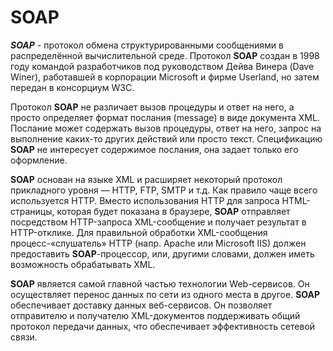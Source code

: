 # SOAP

***SOAP*** - протокол обмена структурированными сообщениями в распределённой вычислительной среде.
Протокол **SOAP** создан в 1998 году командой разработчиков под руководством Дейва Винера (Dave Winer), работавшей в корпорации Microsoft и фирме Userland, но затем передан в консорциум W3C.

Протокол **SOAP** не различает вызов процедуры и ответ на него, а просто определяет формат послания (message) в виде документа XML. Послание может содержать вызов процедуры, ответ на него, запрос на выполнение каких-то других действий или просто текст.
Спецификацию  **SOAP** не интересует содержимое послания, она задает только его оформление.

**SOAP** основан на языке XML и расширяет некоторый протокол прикладного уровня — HTTP, FTP, SMTP и т.д. Как правило чаще всего используется HTTP. Вместо использования HTTP для запроса HTML-страницы, которая будет показана в браузере, **SOAP** отправляет посредством HTTP-запроса XML-сообщение и получает результат в HTTP-отклике. Для правильной обработки XML-сообщения процесс-«слушатель» HTTP (напр. Apache или Microsoft IIS) должен предоставить **SOAP**-процессор, или, другими словами, должен иметь возможность обрабатывать XML.

**SOAP** является самой главной частью технологии Web-сервисов. Он осуществляет перенос данных по сети из одного места в другое. **SOAP** обеспечивает доставку данных веб-сервисов. Он позволяет отправителю и получателю XML-документов поддерживать общий протокол передачи данных, что обеспечивает эффективность сетевой связи.

<!-- _footer:Сервис-ориентированные технологии интеграции информации. Автор - Фастовский Э.Г [Документ PDF]. - Режим доступа: http://khpi-iip.mipk.kharkiv.edu/library/sotii/lectures/Lecture5.pdf (дата обращения: 23.03.2020)-->
